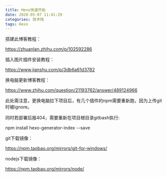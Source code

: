 ```yaml
---
title: Hexo快速开始
date: 2020-05-07 11:41:29
categories: 技术栈
tags: Hexo
---
```




搭建此博客教程：

https://zhuanlan.zhihu.com/p/102592286



插入图片插件安装教程：

<https://www.jianshu.com/p/3db6a61d3782>



换电脑更新博客教程：

<https://www.zhihu.com/question/21193762/answer/489124966>

此处需注意，更换电脑拉下项目后，有几个插件的npm需要重新跑，因为上传git时被ignore。

同时若部署后报404，需要重新在项目根目录gitbash执行:

npm install hexo-generator-index --save



git下载镜像：

https://npm.taobao.org/mirrors/git-for-windows/



nodejs下载镜像：

https://npm.taobao.org/mirrors/node/

